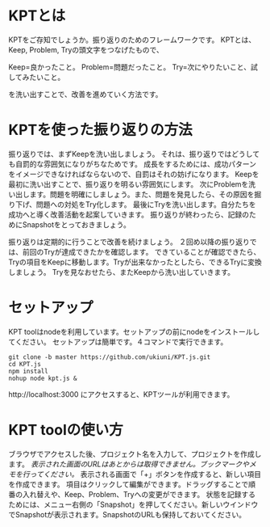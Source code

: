 # KPTとは
KPTをご存知でしょうか。振り返りのためのフレームワークです。
KPTとは、Keep, Problem, Tryの頭文字をつなげたもので、

Keep=良かったこと。
Problem=問題だったこと。
Try=次にやりたいこと、試してみたいこと。

を洗い出すことで、改善を進めていく方法です。

# KPTを使った振り返りの方法
振り返りでは、まずKeepを洗い出しましょう。
それは、振り返りではどうしても自罰的な雰囲気になりがちなためです。
成長をするためには、成功パターンをイメージできなければならないので、自罰はそれの妨げになります。
Keepを最初に洗い出すことで、振り返りを明るい雰囲気にします。
次にProblemを洗い出します。問題を明確にしましょう。また、問題を発見したら、その原因を掘り下げ、問題への対処をTry化します。
最後にTryを洗い出します。自分たちを成功へと導く改善活動を起案していきます。
振り返りが終わったら、記録のためにSnapshotをとっておきましょう。

振り返りは定期的に行うことで改善を続けましょう。
２回め以降の振り返りでは、前回のTryが達成できたかを確認します。
できていることが確認できたら、Tryの項目をKeepに移動します。Tryが出来なかったとしたら、できるTryに変換しましょう。
Tryを見なおせたら、またKeepから洗い出していきます。

# セットアップ
KPT toolはnodeを利用しています。セットアップの前にnodeをインストールしてください。
セットアップは簡単です。４コマンドで実行できます。
```bash:セットアップ方法
git clone -b master https://github.com/ukiuni/KPT.js.git
cd KPT.js
npm install
nohup node kpt.js &
```
http://localhost:3000 にアクセスすると、KPTツールが利用できます。

# KPT toolの使い方
ブラウザでアクセスした後、プロジェクト名を入力して、プロジェクトを作成します。
*表示された画面のURLはあとからは取得できません。ブックマークやメモを行ってください。*
表示される画面で「+」ボタンを作成すると、新しい項目を作成できます。
項目はクリックして編集ができます。ドラッグすることで順番の入れ替えや、Keep、Problem、Tryへの変更ができます。
状態を記録するためには、メニュー右側の「Snapshot」を押してください。新しいウインドウでSnapshotが表示されます。SnapshotのURLも保持しておいてください。
